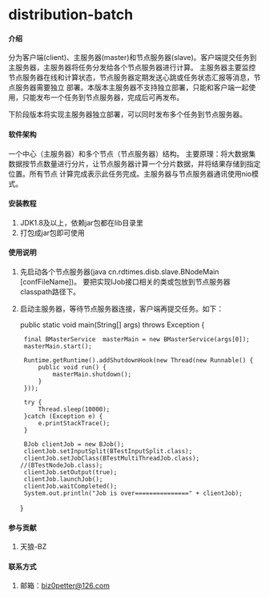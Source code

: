 # distribution-batch

#### 介绍
分为客户端(client)、主服务器(master)和节点服务器(slave)。客户端提交任务到主服务器，主服务器将任务分发给各个节点服务器进行计算。
主服务器主要监控节点服务器在线和计算状态，节点服务器定期发送心跳或任务状态汇报等消息，节点服务器需要独立
部署。本版本主服务器不支持独立部署，只能和客户端一起使用，只能发布一个任务到节点服务器，完成后可再发布。

下阶段版本将实现主服务器独立部署，可以同时发布多个任务到节点服务器。

#### 软件架构
一个中心（主服务器）和多个节点（节点服务器）结构。
主要原理：将大数据集数据按节点数量进行分片，让节点服务器计算一个分片数据，并将结果存储到指定位置。所有节点
        计算完成表示此任务完成。主服务器与节点服务器通讯使用nio模式。

#### 安装教程
1. JDK1.8及以上，依赖jar包都在lib目录里
2. 打包成jar包即可使用

#### 使用说明

1. 先启动各个节点服务器(java cn.rdtimes.disb.slave.BNodeMain [confFileName])。
   要把实现IJob接口相关的类或包放到节点服务器classpath路径下。
2. 启动主服务器，等待节点服务器连接，客户端再提交任务。如下：

    public static void main(String[] args) throws Exception {

        final BMasterService  masterMain = new BMasterService(args[0]);
        masterMain.start();

        Runtime.getRuntime().addShutdownHook(new Thread(new Runnable() {
            public void run() {
                masterMain.shutdown();
            }
        }));

        try {
            Thread.sleep(10000);
        }catch (Exception e) {
            e.printStackTrace();
        }

        BJob clientJob = new BJob();
        clientJob.setInputSplit(BTestInputSplit.class);
        clientJob.setJobClass(BTestMultiThreadJob.class);     //(BTestNodeJob.class);
        clientJob.setOutput(true);
        clientJob.launchJob();
        clientJob.waitCompleted();
        System.out.println("Job is over===============" + clientJob);
    }

#### 参与贡献
1. 天狼-BZ

#### 联系方式
1. 邮箱：biz0petter@126.com

